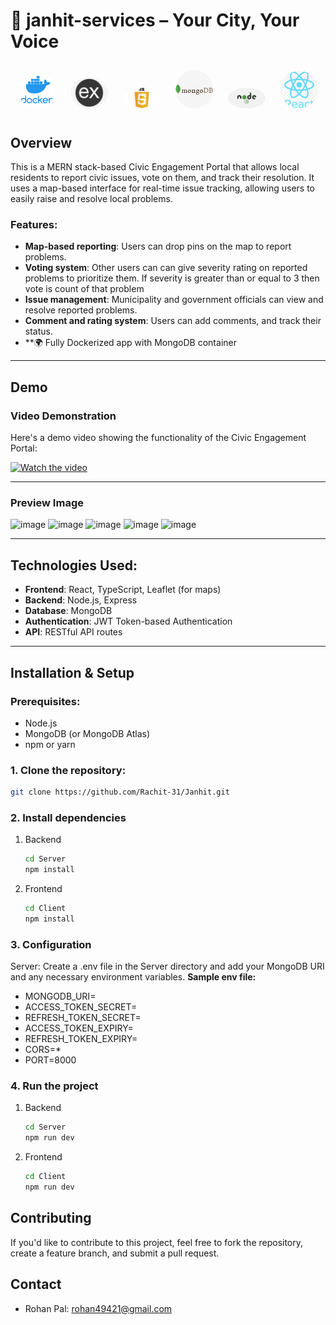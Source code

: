 # 🚀 janhit-services – Your City, Your Voice

<p align="center">
  <img src="./screenshots/docker1.png" alt="Docker Logo" width="60" style="border-radius: 50%; margin: 10px;" />
  <img src="./screenshots/express.png" alt="Express Logo" width="60" style="border-radius: 50%; margin: 10px;" />
  <img src="./screenshots/js.png" alt="JavaScript Logo" width="60" style="border-radius: 50%; margin: 10px;" />
  <img src="./screenshots/mongo.png" alt="MongoDB Logo" width="60" style="border-radius: 50%; margin: 10px;" />
  <img src="./screenshots/nodejs.png" alt="Node.js Logo" width="60" style="border-radius: 50%; margin: 10px;" />
  <img src="./screenshots/react.png" alt="React Logo" width="60" style="border-radius: 50%; margin: 10px;" />
</p>

## Overview
This is a MERN stack-based Civic Engagement Portal that allows local residents to report civic issues, vote on them, and track their resolution. It uses a map-based interface for real-time issue tracking, allowing users to easily raise and resolve local problems.

### Features:
- **Map-based reporting**: Users can drop pins on the map to report problems.
- **Voting system**: Other users can can give severity rating on reported problems to prioritize them. If severity is greater than  or equal to 3 then vote is count of that problem
- **Issue management**: Municipality and government officials can view and resolve reported problems.
- **Comment and rating system**: Users can add comments, and track their status.
- **🌍 Fully Dockerized app with MongoDB container
---

## Demo

### Video Demonstration
Here's a demo video showing the functionality of the Civic Engagement Portal:

[![Watch the video](https://img.youtube.com/vi/VIDEO_ID/maxresdefault.jpg)](https://www.youtube.com/watch?v=VIDEO_ID)


---

### Preview Image
![image](https://github.com/user-attachments/assets/c76bc122-98c4-4adf-9502-d47b2ee9e2b3)
![image](https://github.com/user-attachments/assets/2369af92-03aa-4c2b-9574-96d1a662fdf8)
![image](https://github.com/user-attachments/assets/fa27ddcd-0081-42f3-87b6-d2a924cd4e83)
![image](https://github.com/user-attachments/assets/be75a3d2-7060-40a0-9356-400a89583cdd)
![image](https://github.com/user-attachments/assets/bffd4cd4-d8e3-4efb-a6a4-57fd35022875)


---

## Technologies Used:
- **Frontend**: React, TypeScript, Leaflet (for maps)
- **Backend**: Node.js, Express
- **Database**: MongoDB
- **Authentication**: JWT Token-based Authentication
- **API**: RESTful API routes

---

## Installation & Setup

### Prerequisites:
- Node.js
- MongoDB (or MongoDB Atlas)
- npm or yarn

### 1. Clone the repository:
```bash
git clone https://github.com/Rachit-31/Janhit.git

```
### 2. Install dependencies
1. Backend
   ```bash
   cd Server
   npm install
   ```
2. Frontend
   ```bash
   cd Client
   npm install
   ```
### 3. Configuration
Server: Create a .env file in the Server directory and add your MongoDB URI and any necessary environment variables.
**Sample env file:**
- MONGODB_URI=
- ACCESS_TOKEN_SECRET=
- REFRESH_TOKEN_SECRET=
- ACCESS_TOKEN_EXPIRY=
- REFRESH_TOKEN_EXPIRY=
- CORS=*
- PORT=8000

### 4. Run the project
1. Backend
   ```bash
   cd Server
   npm run dev
   ```
2. Frontend
   ```bash
   cd Client
   npm run dev
## Contributing
If you'd like to contribute to this project, feel free to fork the repository, create a feature branch, and submit a pull request.

## Contact
- Rohan Pal: rohan49421@gmail.com
